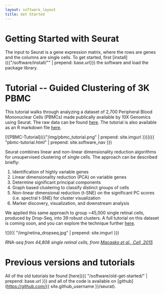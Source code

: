 ```yaml
---
layout: software_layout
title: Get Started
---
```


# Getting Started with Seurat

The input to Seurat is a gene expression matrix, where the rows are genes and the columns are single cells. To get started, first [install]({{"/software/install/"" | prepend: base.url}}) the software and load the package library.

# Tutorial -- Guided Clustering of 3K PBMC
This tutorial walks through analyzing a dataset of 2,700 Peripheral Blood Mononuclear Cells (PBMCs) made publically available by 10X Genomics using Seurat. The raw data can be found [here](https://s3-us-west-2.amazonaws.com/10x.files/samples/cell/pbmc3k/pbmc3k_filtered_gene_bc_matrices.tar.gz). The tutorial is also available as an R markdown file [here](https://raw.githubusercontent.com/satijalab/satijalab.github.io/master/software/pbmc-tutorial.Rmd ).

[![PBMC-Tutorial]({{"/img/pbmc_tutorial.png" | prepend: site.imgurl }})]({{ "pbmc-tutorial.html" | prepend: site.software_nav }})

Seurat combines linear and non-linear dimensionality reduction algorithms for unsupervised clustering of single cells. The approach can be described briefly:

1. Identification of highly variable genes
2. Linear dimensionality reduction (PCA) on variable genes
3. Determine significant principal components
4. Graph based clustering to classify distinct groups of cells
5. Non-linear dimensional reduction (t-SNE) on the significant PC scores (i.e. spectral t-SNE) for cluster visualization
6. Marker discovery, visualization, and downstream analysis

We applied this same approach to group ~45,000 single retinal cells, produced by Drop-Seq, into 39 robust clusters. A full tutorial on this dataset is coming soon, and you can explore the technique further [here](http://www.dropseq.org).

![]({{ "/img/retina_dropseq.jpg" | prepend: site.imgurl }})


*RNA-seq from 44,808 single retinal cells, from [Macasko et al., Cell, 2015](http://www.cell.com/cell/abstract/S0092-8674(15)00549-8)*

# Previous versions and tutorials
All of the old tutorials be found [here]({{ "/software/old-get-started/" | prepend: base.url  }}) and all of the code is available on [github](https://github.com/{{ site.github_username }}/seurat).
